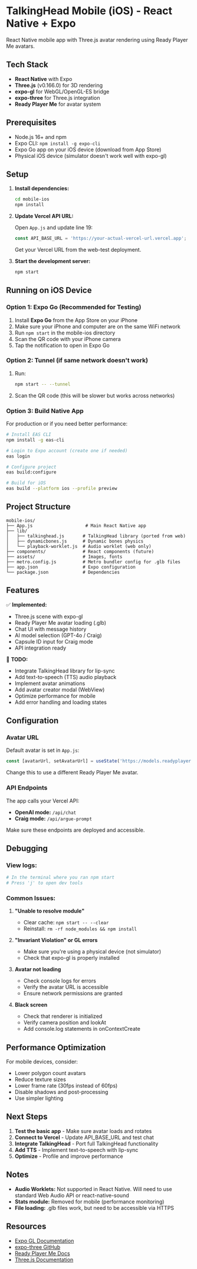 # TalkingHead Mobile (iOS) - React Native + Expo

React Native mobile app with Three.js avatar rendering using Ready Player Me avatars.

## Tech Stack

- **React Native** with Expo
- **Three.js** (v0.166.0) for 3D rendering
- **expo-gl** for WebGL/OpenGL-ES bridge
- **expo-three** for Three.js integration
- **Ready Player Me** for avatar system

## Prerequisites

- Node.js 16+ and npm
- Expo CLI: `npm install -g expo-cli`
- Expo Go app on your iOS device (download from App Store)
- Physical iOS device (simulator doesn't work well with expo-gl)

## Setup

1. **Install dependencies:**
   ```bash
   cd mobile-ios
   npm install
   ```

2. **Update Vercel API URL:**

   Open `App.js` and update line 19:
   ```javascript
   const API_BASE_URL = 'https://your-actual-vercel-url.vercel.app';
   ```

   Get your Vercel URL from the web-test deployment.

3. **Start the development server:**
   ```bash
   npm start
   ```

## Running on iOS Device

### Option 1: Expo Go (Recommended for Testing)

1. Install **Expo Go** from the App Store on your iPhone
2. Make sure your iPhone and computer are on the same WiFi network
3. Run `npm start` in the mobile-ios directory
4. Scan the QR code with your iPhone camera
5. Tap the notification to open in Expo Go

### Option 2: Tunnel (if same network doesn't work)

1. Run:
   ```bash
   npm start -- --tunnel
   ```
2. Scan the QR code (this will be slower but works across networks)

### Option 3: Build Native App

For production or if you need better performance:

```bash
# Install EAS CLI
npm install -g eas-cli

# Login to Expo account (create one if needed)
eas login

# Configure project
eas build:configure

# Build for iOS
eas build --platform ios --profile preview
```

## Project Structure

```
mobile-ios/
├── App.js                    # Main React Native app
├── lib/
│   ├── talkinghead.js       # TalkingHead library (ported from web)
│   ├── dynamicbones.js      # Dynamic bones physics
│   └── playback-worklet.js  # Audio worklet (web only)
├── components/              # React components (future)
├── assets/                  # Images, fonts
├── metro.config.js          # Metro bundler config for .glb files
├── app.json                 # Expo configuration
└── package.json             # Dependencies

```

## Features

✅ **Implemented:**
- Three.js scene with expo-gl
- Ready Player Me avatar loading (.glb)
- Chat UI with message history
- AI model selection (GPT-4o / Craig)
- Capsule ID input for Craig mode
- API integration ready

🚧 **TODO:**
- Integrate TalkingHead library for lip-sync
- Add text-to-speech (TTS) audio playback
- Implement avatar animations
- Add avatar creator modal (WebView)
- Optimize performance for mobile
- Add error handling and loading states

## Configuration

### Avatar URL

Default avatar is set in `App.js`:
```javascript
const [avatarUrl, setAvatarUrl] = useState('https://models.readyplayer.me/6790ea53904cea3d6a69c07c.glb');
```

Change this to use a different Ready Player Me avatar.

### API Endpoints

The app calls your Vercel API:
- **OpenAI mode:** `/api/chat`
- **Craig mode:** `/api/argue-prompt`

Make sure these endpoints are deployed and accessible.

## Debugging

### View logs:

```bash
# In the terminal where you ran npm start
# Press 'j' to open dev tools
```

### Common Issues:

1. **"Unable to resolve module"**
   - Clear cache: `npm start -- --clear`
   - Reinstall: `rm -rf node_modules && npm install`

2. **"Invariant Violation" or GL errors**
   - Make sure you're using a physical device (not simulator)
   - Check that expo-gl is properly installed

3. **Avatar not loading**
   - Check console logs for errors
   - Verify the avatar URL is accessible
   - Ensure network permissions are granted

4. **Black screen**
   - Check that renderer is initialized
   - Verify camera position and lookAt
   - Add console.log statements in onContextCreate

## Performance Optimization

For mobile devices, consider:
- Lower polygon count avatars
- Reduce texture sizes
- Lower frame rate (30fps instead of 60fps)
- Disable shadows and post-processing
- Use simpler lighting

## Next Steps

1. **Test the basic app** - Make sure avatar loads and rotates
2. **Connect to Vercel** - Update API_BASE_URL and test chat
3. **Integrate TalkingHead** - Port full TalkingHead functionality
4. **Add TTS** - Implement text-to-speech with lip-sync
5. **Optimize** - Profile and improve performance

## Notes

- **Audio Worklets:** Not supported in React Native. Will need to use standard Web Audio API or react-native-sound
- **Stats module:** Removed for mobile (performance monitoring)
- **File loading:** .glb files work, but need to be accessible via HTTPS

## Resources

- [Expo GL Documentation](https://docs.expo.dev/versions/latest/sdk/gl-view/)
- [expo-three GitHub](https://github.com/expo/expo-three)
- [Ready Player Me Docs](https://docs.readyplayer.me/)
- [Three.js Documentation](https://threejs.org/docs/)
